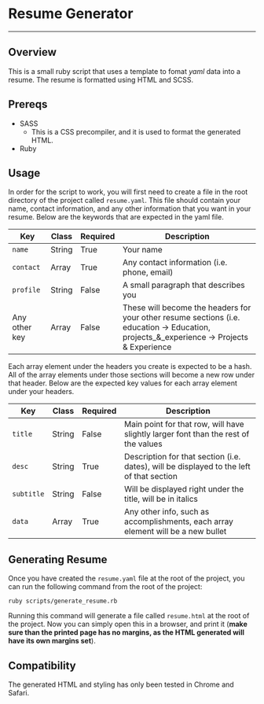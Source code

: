 # Resume Generator
---

## Overview

This is a small ruby script that uses a template to fomat _yaml_ data into a resume. The resume is formatted using HTML and SCSS.

## Prereqs

- SASS
  - This is a CSS precompiler, and it is used to format the generated HTML.
- Ruby

## Usage

In order for the script to work, you will first need to create a file in the root directory of the project called `resume.yaml`. This file should contain your name, contact information,
and any other information that you want in your resume. Below are the keywords that are expected in the yaml file.

|Key|Class|Required|Description|
|---|-----|--------|-----------|
|`name`|String|True|Your name|
|`contact`|Array|True|Any contact information (i.e. phone, email)|
|`profile`|String|False|A small paragraph that describes you|
|Any other key|Array|False|These will become the headers for your other resume sections (i.e. education -> Education, projects_&_experience -> Projects & Experience|

Each array element under the headers you create is expected to be a hash. All of the array elements under those sections will become a new row under that header. Below are the expected
key values for each array element under your headers.

|Key|Class|Required|Description|
|---|-----|--------|-----------|
|`title`|String|False|Main point for that row, will have slightly larger font than the rest of the values|
|`desc`|String|True|Description for that section (i.e. dates), will be displayed to the left of that section|
|`subtitle`|String|False|Will be displayed right under the title, will be in italics|
|`data`|Array|True|Any other info, such as accomplishments,  each array element will be a new bullet|

## Generating Resume

Once you have created the `resume.yaml` file at the root of the project, you can run the following command from the root of the project:

```
ruby scripts/generate_resume.rb
```

Running this command will generate a file called `resume.html` at the root of the project. Now you can simply open this in a browser, and print it (__make sure than the printed page has no margins, as the HTML generated will have its own margins set__).


## Compatibility

The generated HTML and styling has only been tested in Chrome and Safari.
